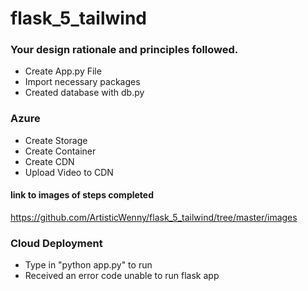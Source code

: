 # flask_5_tailwind


### Your design rationale and principles followed.
- Create App.py File
- Import necessary packages
- Created database with db.py
  
### Azure
- Create Storage
- Create Container
- Create CDN
- Upload Video to CDN

#### link to images of steps completed
https://github.com/ArtisticWenny/flask_5_tailwind/tree/master/images

### Cloud Deployment
- Type in "python app.py" to run
- Received an error code unable to run flask app 
